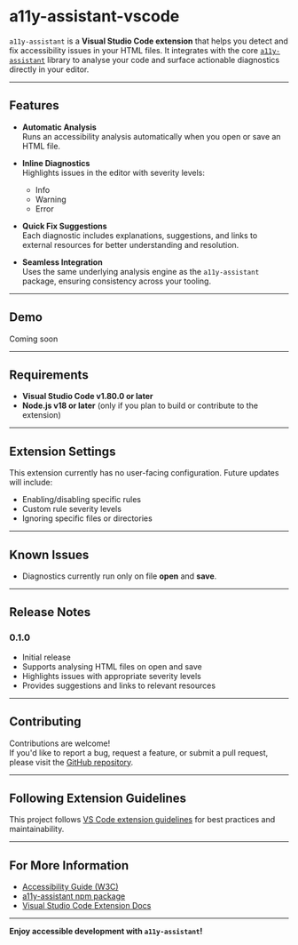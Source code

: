 # a11y-assistant-vscode

`a11y-assistant` is a **Visual Studio Code extension** that helps you detect and fix accessibility issues in your HTML files. It integrates with the core [`a11y-assistant`](https://www.npmjs.com/package/a11y-assistant) library to analyse your code and surface actionable diagnostics directly in your editor.

---

## Features

- **Automatic Analysis**  
  Runs an accessibility analysis automatically when you open or save an HTML file.

- **Inline Diagnostics**  
  Highlights issues in the editor with severity levels:  
  - Info  
  - Warning  
  - Error  

- **Quick Fix Suggestions**  
  Each diagnostic includes explanations, suggestions, and links to external resources for better understanding and resolution.

- **Seamless Integration**  
  Uses the same underlying analysis engine as the `a11y-assistant` package, ensuring consistency across your tooling.

---

## Demo

Coming soon

---

## Requirements

- **Visual Studio Code v1.80.0 or later**
- **Node.js v18 or later** (only if you plan to build or contribute to the extension)

---

## Extension Settings

This extension currently has no user-facing configuration. Future updates will include:

- Enabling/disabling specific rules
- Custom rule severity levels
- Ignoring specific files or directories

---

## Known Issues

- Diagnostics currently run only on file **open** and **save**.

---

## Release Notes

### 0.1.0

- Initial release  
- Supports analysing HTML files on open and save  
- Highlights issues with appropriate severity levels  
- Provides suggestions and links to relevant resources  

---

## Contributing

Contributions are welcome!  
If you'd like to report a bug, request a feature, or submit a pull request, please visit the [GitHub repository](https://github.com/radosvet93/a11y-assistant-vscode).

---

## Following Extension Guidelines

This project follows [VS Code extension guidelines](https://code.visualstudio.com/api/references/extension-guidelines) for best practices and maintainability.

---

## For More Information

- [Accessibility Guide (W3C)](https://www.w3.org/WAI/fundamentals/accessibility-intro/)  
- [a11y-assistant npm package](https://www.npmjs.com/package/a11y-assistant)  
- [Visual Studio Code Extension Docs](https://code.visualstudio.com/api)

---

**Enjoy accessible development with `a11y-assistant`!**
